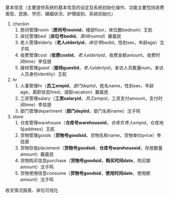 基本信息（主要提供系统的基本信息的设定及系统初始化操作、功能主要包括收费类型、民族、学历、婚姻状况、护理级别、系统初始化）

1. checkin
   1. 房间管理room（**房间号roomid**，楼层floor，床位数bednum）王航
   2. 床位管理bed（**床位号bedid**，*房间roomid*）霸晨民
   3. 老人管理elderly（**老人elderlyid**，*床位号bedid*，性别sex，年龄age）沈子鸣
   4. 收费管理cost（**收费costid**，*老人elderlyid*，收费金额amount，收费时间time）李佳朋
   5. 接待管理guest（**接待guestid**，*老人elderlyid*，来访人员数量num，来访人员身份identity）王航
2. hr
   1. 人事管理hr（**员工empid**，*部门deptid*，姓名name，性别sex，年龄age，离职状态fired，请假vacation）霸晨民
   2. 工资管理salary（**工资salaryid**，*员工empid*，工资支付amount，支付时间time）李佳朋
   3. 部门管理department（**部门deptid**，部门名称name）沈子鸣
3. store
   1. 仓库管理warehouse（**仓库号warehouseid**，*仓库负责人empid*，仓库地址address）王航
   2. 货物管理goods（**货物号goodsid**，货物名称name，货物单价price）李佳朋
   3. 货物存放placement（**货物号goodsid**，**仓库号warehouseid**，存放数量amount）霸晨民
   4. 货物购买信息purchase（**货物号goodsid**，**购买时间date**，购买额amount）沈子鸣
   5. 货物使用信息consume（**货物号goodsid**，**使用时间date**，使用额amount）沈子鸣

收支情况报表、床位可视化

